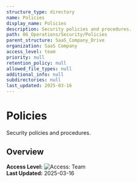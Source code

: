 ```yaml
---
structure_type: directory
name: Policies
display_name: Policies
description: Security policies and procedures.
path: 06_Operations/Security/Policies
parent_structure: SaaS_Company_Drive
organization: SaaS Company
access_level: team
priority: null
retention_policy: null
allowed_file_types: null
additional_info: null
subdirectories: null
last_updated: 2025-03-16
---
```


# Policies

Security policies and procedures.

## Overview

**Access Level:** ![Access: Team](https://img.shields.io/badge/Access-Team-blue)  
**Last Updated:** 2025-03-16  
